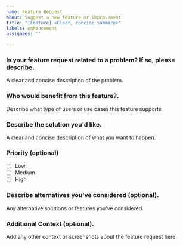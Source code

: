 ```yaml
---
name: Feature Request
about: Suggest a new feature or improvement
title: "[Feature] <Clear, concise summary>"
labels: enhancement
assignees: ''

---
```


### Is your feature request related to a problem? If so, please describe.
A clear and concise description of the problem.

### Who would benefit from this feature?.
Describe what type of users or use cases this feature supports.

### Describe the solution you'd like.
A clear and concise description of what you want to happen.

### Priority (optional)
- [ ] Low
- [ ] Medium
- [ ] High

### Describe alternatives you've considered (optional).
Any alternative solutions or features you've considered.

### Additional Context (optional).
Add any other context or screenshots about the feature request here.